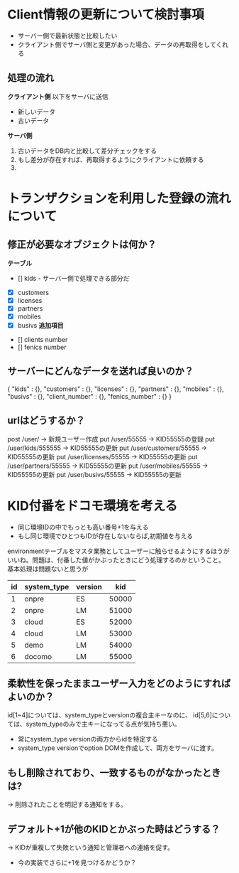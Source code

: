 # Client情報の更新について検討事項

- サーバー側で最新状態と比較したい
- クライアント側でサーバ側と変更があった場合、データの再取得をしてくれる

## 処理の流れ

**クライアント側**
以下をサーバに送信
- 新しいデータ
- 古いデータ

**サーバ側**
1. 古いデータをDB内と比較して差分チェックをする
2. もし差分が存在すれば、再取得するようにクライアントに依頼する
3. 

# トランザクションを利用した登録の流れについて

## 修正が必要なオブジェクトは何か？
**テーブル**
- [] kids - サーバー側で処理できる部分だ
- [x] customers
- [x] licenses
- [x] partners
- [x] mobiles
- [x] busivs
**追加項目**
- [] clients number
- [] fenics number

## サーバーにどんなデータを送れば良いのか？
{
  "kids" : {},
  "customers" : {},
  "licenses" : {},
  "partners" : {},
  "mobiles" : {},
  "busivs" : {},
  "client_number" : {},
  "fenics_number" : {}
}

## urlはどうするか？
post /user/               -> 新規ユーザー作成
put /user/55555           -> KID55555の登録
put /user/kids/555555     -> KID55555の更新
put /user/customers/55555 -> KID55555の更新
put /user/licenses/55555  -> KID55555の更新
put /user/partners/55555  -> KID55555の更新
put /user/mobiles/55555   -> KID55555の更新
put /user/busivs/55555    -> KID55555の更新


# KID付番をドコモ環境を考える
- 同じ環境IDの中でもっとも高い番号+1を与える
- もし同じ環境でひとつもIDが存在しないならば,初期値を与える

environmentテーブルをマスタ業務としてユーザーに触らせるようにするほうが
いいね。問題は、付番した値がかぶったときにどう処理するのかということ。
基本処理は問題ないと思うが


| id | system_type | version |  kid  |
|----|-------------|---------|-------|
|  1 | onpre       | ES      | 50000 |
|  2 | onpre       | LM      | 51000 |
|  3 | cloud       | ES      | 52000 |
|  4 | cloud       | LM      | 53000 |
|  5 | demo        | LM      | 54000 |
|  6 | docomo      | LM      | 55000 |

## 柔軟性を保ったままユーザー入力をどのようにすればよいのか？
id[1~4]については、system_typeとversionの複合主キーなのに、
id[5,6]については、system_typeのみで主キーになってる点が気持ち悪い。
- 常にsystem_type versionの両方からidを特定する
- system_type versionでoption DOMを作成して、両方をサーバに渡す。

## もし削除されており、一致するものがなかったときは?
 -> 削除されたことを明記する通知をする。

## デフォルト+1が他のKIDとかぶった時はどうする？
 -> KIDが重複して失敗という通知と管理者への連絡を促す。
 - 今の実装でさらに+1を見つけるかどうか？



